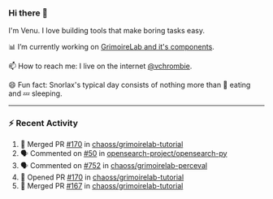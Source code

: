 ### Hi there 👋

I'm Venu. I love building tools that make boring tasks easy.

📊 I’m currently working on [GrimoireLab and it's components](https://chaoss.github.io/grimoirelab).

📫 How to reach me: I live on the internet [@vchrombie](https://www.google.co.in/search?q=vchrombie).

😄 Fun fact: Snorlax's typical day consists of nothing more than :doughnut: eating and :zzz: sleeping.

---

### :zap: Recent Activity

<!--START_SECTION:activity-->
1. 🎉 Merged PR [#170](https://github.com/chaoss/grimoirelab-tutorial/pull/170) in [chaoss/grimoirelab-tutorial](https://github.com/chaoss/grimoirelab-tutorial)
2. 🗣 Commented on [#50](https://github.com/opensearch-project/opensearch-py/issues/50) in [opensearch-project/opensearch-py](https://github.com/opensearch-project/opensearch-py)
3. 🗣 Commented on [#752](https://github.com/chaoss/grimoirelab-perceval/issues/752) in [chaoss/grimoirelab-perceval](https://github.com/chaoss/grimoirelab-perceval)
4. 💪 Opened PR [#170](https://github.com/chaoss/grimoirelab-tutorial/pull/170) in [chaoss/grimoirelab-tutorial](https://github.com/chaoss/grimoirelab-tutorial)
5. 🎉 Merged PR [#167](https://github.com/chaoss/grimoirelab-tutorial/pull/167) in [chaoss/grimoirelab-tutorial](https://github.com/chaoss/grimoirelab-tutorial)
<!--END_SECTION:activity-->

<!--
**vchrombie/vchrombie** is a ✨ _special_ ✨ repository because its `README.md` (this file) appears on your GitHub profile.

Here are some ideas to get you started:

- 🔭 I’m currently working on ...
- 🌱 I’m currently learning ...
- 👯 I’m looking to collaborate on ...
- 🤔 I’m looking for help with ...
- 💬 Ask me about ...
- 📫 How to reach me: ...
- 😄 Pronouns: ...
- ⚡ Fun fact: ...
-->
